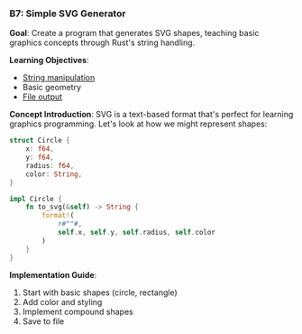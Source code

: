 ### B7: Simple SVG Generator
**Goal**: Create a program that generates SVG shapes, teaching basic graphics concepts through Rust's string handling.

**Learning Objectives**:
- [String manipulation](https://cheats.rs/#strings-chars)
- Basic geometry
- [File output](https://cheats.rs/#files)

**Concept Introduction**:
SVG is a text-based format that's perfect for learning graphics programming. Let's look at how we might represent shapes:

```rust
struct Circle {
    x: f64,
    y: f64,
    radius: f64,
    color: String,
}

impl Circle {
    fn to_svg(&self) -> String {
        format!(
            r#""#,
            self.x, self.y, self.radius, self.color
        )
    }
}
```

**Implementation Guide**:
1. Start with basic shapes (circle, rectangle)
2. Add color and styling
3. Implement compound shapes
4. Save to file